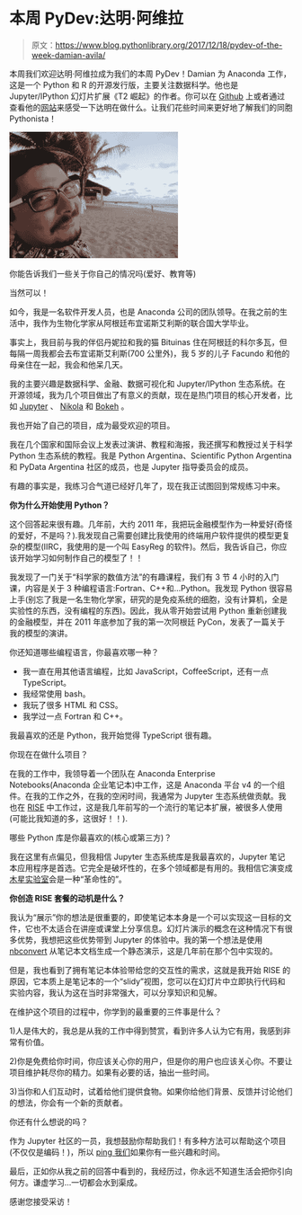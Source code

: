 # 本周 PyDev:达明·阿维拉

> 原文：<https://www.blog.pythonlibrary.org/2017/12/18/pydev-of-the-week-damian-avila/>

本周我们欢迎达明·阿维拉成为我们的本周 PyDev！Damian 为 Anaconda 工作，这是一个 Python 和 R 的开源发行版，主要关注数据科学。他也是 Jupyter/IPython 幻灯片扩展《T2 崛起》的作者。你可以在 [Github](https://github.com/damianavila) 上或者通过查看他的[网站](http://www.damian.oquanta.info/)来感受一下达明在做什么。让我们花些时间来更好地了解我们的同胞 Pythonista！

[![](img/1b97aa2356faed1349a7c11a107beb57.png)](https://www.blog.pythonlibrary.org/wp-content/uploads/2017/12/damian_avila.jpg)

你能告诉我们一些关于你自己的情况吗(爱好、教育等)

当然可以！

如今，我是一名软件开发人员，也是 Anaconda 公司的团队领导。在我之前的生活中，我作为生物化学家从阿根廷布宜诺斯艾利斯的联合国大学毕业。

事实上，我目前与我的伴侣丹妮拉和我的猫 Bituinas 住在阿根廷的科尔多瓦，但每隔一周我都会去布宜诺斯艾利斯(700 公里外)，我 5 岁的儿子 Facundo 和他的母亲住在一起，我会和他呆几天。

我的主要兴趣是数据科学、金融、数据可视化和 Jupyter/IPython 生态系统。在开源领域，我为几个项目做出了有意义的贡献，现在是热门项目的核心开发者，比如 [Jupyter](http://jupyter.org/) 、 [Nikola](https://getnikola.com/) 和 [Bokeh](https://bokeh.pydata.org/en/latest/) 。

我也开始了自己的项目，成为最受欢迎的项目。

我在几个国家和国际会议上发表过演讲、教程和海报，我还撰写和教授过关于科学 Python 生态系统的教程。我是 Python Argentina、Scientific Python Argentina 和 PyData Argentina 社区的成员，也是 Jupyter 指导委员会的成员。

有趣的事实是，我练习合气道已经好几年了，现在我正试图回到常规练习中来。

**你为什么开始使用 Python？**

这个回答起来很有趣。几年前，大约 2011 年，我把玩金融模型作为一种爱好(奇怪的爱好，不是吗？).我发现自己需要创建比我使用的终端用户软件提供的模型更复杂的模型(IIRC，我使用的是一个叫 EasyReg 的软件)。然后，我告诉自己，你应该开始学习如何制作自己的模型了！！

我发现了一门关于“科学家的数值方法”的有趣课程，我们有 3 节 4 小时的入门课，内容是关于 3 种编程语言:Fortran、C++和...Python。我发现 Python 很容易上手(别忘了我是一名生物化学家，研究的是免疫系统的细胞，没有计算机，全是实验性的东西，没有编程的东西)。因此，我从零开始尝试用 Python 重新创建我的金融模型，并在 2011 年底参加了我的第一次阿根廷 PyCon，发表了一篇关于我的模型的演讲。

你还知道哪些编程语言，你最喜欢哪一种？

*   我一直在用其他语言编程，比如 JavaScript，CoffeeScript，还有一点 TypeScript。
*   我经常使用 bash。
*   我玩了很多 HTML 和 CSS。
*   我学过一点 Fortran 和 C++。

我最喜欢的还是 Python，我开始觉得 TypeScript 很有趣。

你现在在做什么项目？

在我的工作中，我领导着一个团队在 Anaconda Enterprise Notebooks(Anaconda 企业笔记本)中工作，这是 Anaconda 平台 v4 的一个组件。在我的工作之外，在我的空闲时间，我通常为 Jupyter 生态系统做贡献。我也在 [RISE](https://github.com/damianavila/RISE) 中工作过，这是我几年前写的一个流行的笔记本扩展，被很多人使用(可能比我知道的多，这很好！！).

哪些 Python 库是你最喜欢的(核心或第三方)？

我在这里有点偏见，但我相信 Jupyter 生态系统库是我最喜欢的，Jupyter 笔记本应用程序是首选。它完全是破坏性的，在多个领域都是有用的。我相信它演变成[木星实验室](https://youtu.be/w7jq4XgwLJQ)会是一种“革命性的”。

**你创造 RISE 套餐的动机是什么？**

我认为“展示”你的想法是很重要的，即使笔记本本身是一个可以实现这一目标的文件，它也不太适合在讲座或课堂上分享信息。幻灯片演示的概念在这种情况下有很多优势，我想把这些优势带到 Jupyter 的体验中。我的第一个想法是使用 [nbconvert](http://nbconvert.readthedocs.io/en/latest/usage.html#convert-revealjs) 从笔记本文档生成一个静态演示，这是几年前在那个包中实现的。

但是，我也看到了拥有笔记本体验带给您的交互性的需求，这就是我开始 RISE 的原因，它本质上是笔记本的一个“slidy”视图，您可以在幻灯片中立即执行代码和实验内容，我认为这在当时非常强大，可以分享知识和见解。

在维护这个项目的过程中，你学到的最重要的三件事是什么？

1)人是伟大的，我总是从我的工作中得到赞赏，看到许多人认为它有用，我感到非常有价值。

2)你是免费给你时间，你应该关心你的用户，但是你的用户也应该关心你。不要让项目维护耗尽你的精力。如果有必要的话，抽出一些时间。

3)当你和人们互动时，试着给他们提供食物。如果你给他们背景、反馈并讨论他们的想法，你会有一个新的贡献者。

你还有什么想说的吗？

作为 Jupyter 社区的一员，我想鼓励你帮助我们！有多种方法可以帮助这个项目(不仅仅是编码！)，所以 [ping 我们](http://jupyter.org/community.html)如果你有一些兴趣和时间。

最后，正如你从我之前的回答中看到的，我经历过，你永远不知道生活会把你引向何方。谦虚学习...一切都会水到渠成。

感谢您接受采访！